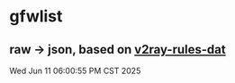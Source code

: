 # gfwlist
## raw -> json, based on [v2ray-rules-dat](https://github.com/Loyalsoldier/v2ray-rules-dat)
Wed Jun 11 06:00:55 PM CST 2025

